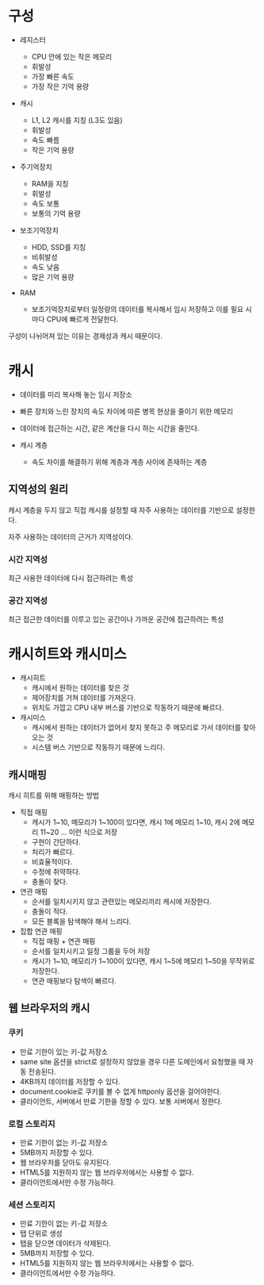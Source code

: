 # 구성

- 레지스터
    - CPU 안에 있는 작은 메모리
    - 휘발성
    - 가장 빠른 속도
    - 가장 작은 기억 용량
- 캐시
    - L1, L2 캐시를 지칭 (L3도 있음)
    - 휘발성
    - 속도 빠름
    - 작은 기억 용량
- 주기억장치
    - RAM을 지칭
    - 휘발성
    - 속도 보통
    - 보통의 기억 용량
- 보조기억장치
    - HDD, SSD를 지칭
    - 비휘발성
    - 속도 낮음
    - 많은 기억 용량

- RAM
    - 보조기억장치로부터 일정량의 데이터를 복사해서 임시 저장하고 이를 필요 시마다 CPU에 빠르게 전달한다.

구성이 나뉘어져 있는 이유는 경제성과 캐시 때문이다.

# 캐시

- 데이터를 미리 복사해 놓는 임시 저장소
- 빠른 장치와 느린 장치의 속도 차이에 따른 병목 현상을 줄이기 위한 메모리
- 데이터에 접근하는 시간, 같은 계산을 다시 하는 시간을 줄인다.

- 캐시 계층
    - 속도 차이를 해결하기 위해 계층과 계층 사이에 존재하는 계층

## 지역성의 원리

캐시 계층을 두지 않고 직접 캐시를 설정할 때 자주 사용하는 데이터를 기반으로 설정한다.

자주 사용하는 데이터의 근거가 지역성이다.

### 시간 지역성

최근 사용한 데이터에 다시 접근하려는 특성

### 공간 지역성

최근 접근한 데이터를 이루고 있는 공간이나 가까운 공간에 접근하려는 특성

# 캐시히트와 캐시미스

- 캐시히트
    - 캐시에서 원하는 데이터를 찾은 것
    - 제어장치를 거쳐 데이터를 가져온다.
    - 위치도 가깝고 CPU 내부 버스를 기반으로 작동하기 때문에 빠르다.
- 캐시미스
    - 캐시에서 원하는 데이터가 없어서 찾지 못하고 주 메모리로 가서 데이터를 찾아오는 것
    - 시스템 버스 기반으로 작동하기 때문에 느리다.

## 캐시매핑

캐시 히트를 위해 매핑하는 방법

- 직접 매핑
    - 캐시가 1~10, 메모리가 1~100이 있다면, 캐시 1에 메모리 1~10, 캐시 2에 메모리 11~20 … 이런 식으로 저장
    - 구현이 간단하다.
    - 처리가 빠르다.
    - 비효율적이다.
    - 수정에 취약하다.
    - 충돌이 잦다.
- 연관 매핑
    - 순서를 일치시키지 않고 관련있는 메모리끼리 캐시에 저장한다.
    - 충돌이 적다.
    - 모든 블록을 탐색해야 해서 느리다.
- 집합 연관 매핑
    - 직접 매핑 + 연관 매핑
    - 순서를 일치시키고 일정 그룹을 두어 저장
    - 캐시가 1~10, 메모리가 1~100이 있다면, 캐시 1~5에 메모리 1~50을 무작위로 저장한다.
    - 연관 매핑보다 탐색이 빠르다.

## 웹 브라우저의 캐시

### 쿠키

- 만료 기한이 있는 키-값 저장소
- same site 옵션을 strict로 설정하지 않았을 경우 다른 도메인에서 요청했을 때 자동 전송된다.
- 4KB까지 데이터를 저장할 수 있다.
- document.cookie로 쿠키를 볼 수 없게 httponly 옵션을 걸어야한다.
- 클라이언트, 서버에서 만료 기한을 정할 수 있다. 보통 서버에서 정한다.

### 로컬 스토리지

- 만료 기한이 없는 키-값 저장소
- 5MB까지 저장할 수 있다.
- 웹 브라우저를 닫아도 유지된다.
- HTML5를 지원하지 않는 웹 브라우저에서는 사용할 수 없다.
- 클라이언트에서만 수정 가능하다.

### 세션 스토리지

- 만료 기한이 없는 키-값 저장소
- 탭 단위로 생성
- 탭을 닫으면 데이터가 삭제된다.
- 5MB까지 저장할 수 있다.
- HTML5를 지원하지 않는 웹 브라우저에서는 사용할 수 없다.
- 클라이언트에서만 수정 가능하다.
